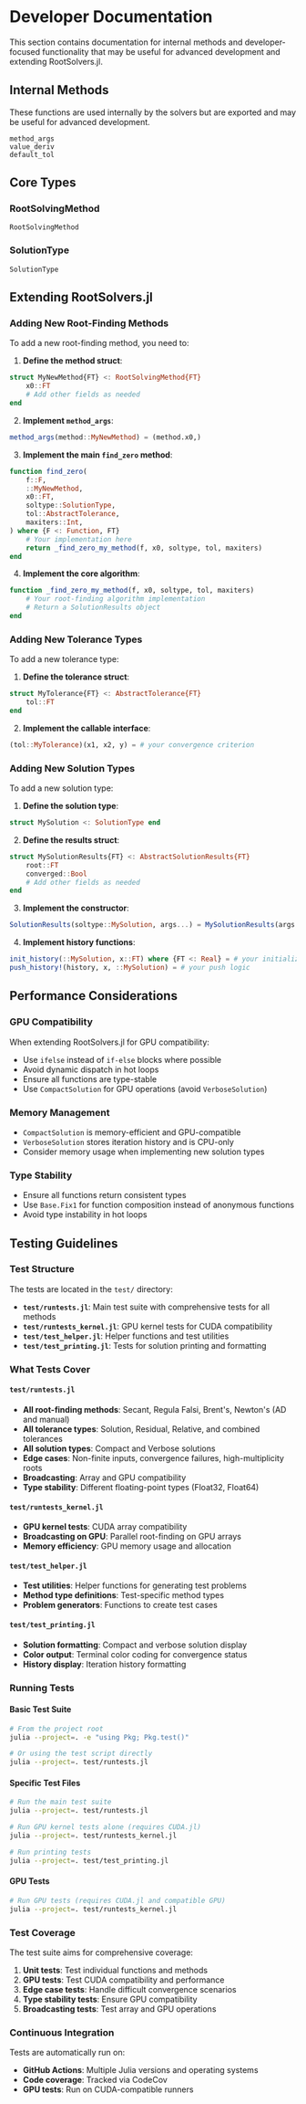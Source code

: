 # Developer Documentation

This section contains documentation for internal methods and developer-focused functionality that may be useful for advanced development and extending RootSolvers.jl.

## Internal Methods

These functions are used internally by the solvers but are exported and may be useful for advanced development.

```@docs
method_args
value_deriv
default_tol
```

## Core Types

### RootSolvingMethod

```@docs
RootSolvingMethod
```

### SolutionType

```@docs
SolutionType
```

## Extending RootSolvers.jl

### Adding New Root-Finding Methods

To add a new root-finding method, you need to:

1. **Define the method struct**:
```julia
struct MyNewMethod{FT} <: RootSolvingMethod{FT}
    x0::FT
    # Add other fields as needed
end
```

2. **Implement `method_args`**:
```julia
method_args(method::MyNewMethod) = (method.x0,)
```

3. **Implement the main `find_zero` method**:
```julia
function find_zero(
    f::F,
    ::MyNewMethod,
    x0::FT,
    soltype::SolutionType,
    tol::AbstractTolerance,
    maxiters::Int,
) where {F <: Function, FT}
    # Your implementation here
    return _find_zero_my_method(f, x0, soltype, tol, maxiters)
end
```

4. **Implement the core algorithm**:
```julia
function _find_zero_my_method(f, x0, soltype, tol, maxiters)
    # Your root-finding algorithm implementation
    # Return a SolutionResults object
end
```

### Adding New Tolerance Types

To add a new tolerance type:

1. **Define the tolerance struct**:
```julia
struct MyTolerance{FT} <: AbstractTolerance{FT}
    tol::FT
end
```

2. **Implement the callable interface**:
```julia
(tol::MyTolerance)(x1, x2, y) = # your convergence criterion
```

### Adding New Solution Types

To add a new solution type:

1. **Define the solution type**:
```julia
struct MySolution <: SolutionType end
```

2. **Define the results struct**:
```julia
struct MySolutionResults{FT} <: AbstractSolutionResults{FT}
    root::FT
    converged::Bool
    # Add other fields as needed
end
```

3. **Implement the constructor**:
```julia
SolutionResults(soltype::MySolution, args...) = MySolutionResults(args...)
```

4. **Implement history functions**:
```julia
init_history(::MySolution, x::FT) where {FT <: Real} = # your initialization
push_history!(history, x, ::MySolution) = # your push logic
```

## Performance Considerations

### GPU Compatibility

When extending RootSolvers.jl for GPU compatibility:

- Use `ifelse` instead of `if-else` blocks where possible
- Avoid dynamic dispatch in hot loops
- Ensure all functions are type-stable
- Use `CompactSolution` for GPU operations (avoid `VerboseSolution`)

### Memory Management

- `CompactSolution` is memory-efficient and GPU-compatible
- `VerboseSolution` stores iteration history and is CPU-only
- Consider memory usage when implementing new solution types

### Type Stability

- Ensure all functions return consistent types
- Use `Base.Fix1` for function composition instead of anonymous functions
- Avoid type instability in hot loops

## Testing Guidelines

### Test Structure

The tests are located in the `test/` directory:

- **`test/runtests.jl`**: Main test suite with comprehensive tests for all methods
- **`test/runtests_kernel.jl`**: GPU kernel tests for CUDA compatibility
- **`test/test_helper.jl`**: Helper functions and test utilities
- **`test/test_printing.jl`**: Tests for solution printing and formatting

### What Tests Cover

#### `test/runtests.jl`
- **All root-finding methods**: Secant, Regula Falsi, Brent's, Newton's (AD and manual)
- **All tolerance types**: Solution, Residual, Relative, and combined tolerances
- **All solution types**: Compact and Verbose solutions
- **Edge cases**: Non-finite inputs, convergence failures, high-multiplicity roots
- **Broadcasting**: Array and GPU compatibility
- **Type stability**: Different floating-point types (Float32, Float64)

#### `test/runtests_kernel.jl`
- **GPU kernel tests**: CUDA array compatibility
- **Broadcasting on GPU**: Parallel root-finding on GPU arrays
- **Memory efficiency**: GPU memory usage and allocation

#### `test/test_helper.jl`
- **Test utilities**: Helper functions for generating test problems
- **Method type definitions**: Test-specific method types
- **Problem generators**: Functions to create test cases

#### `test/test_printing.jl`
- **Solution formatting**: Compact and verbose solution display
- **Color output**: Terminal color coding for convergence status
- **History display**: Iteration history formatting

### Running Tests

#### Basic Test Suite
```bash
# From the project root
julia --project=. -e "using Pkg; Pkg.test()"

# Or using the test script directly
julia --project=. test/runtests.jl
```

#### Specific Test Files
```bash
# Run the main test suite
julia --project=. test/runtests.jl

# Run GPU kernel tests alone (requires CUDA.jl)
julia --project=. test/runtests_kernel.jl

# Run printing tests
julia --project=. test/test_printing.jl
```

#### GPU Tests
```bash
# Run GPU tests (requires CUDA.jl and compatible GPU)
julia --project=. test/runtests_kernel.jl
```

### Test Coverage

The test suite aims for comprehensive coverage:

1. **Unit tests**: Test individual functions and methods
2. **GPU tests**: Test CUDA compatibility and performance
4. **Edge case tests**: Handle difficult convergence scenarios
5. **Type stability tests**: Ensure GPU compatibility
6. **Broadcasting tests**: Test array and GPU operations

### Continuous Integration

Tests are automatically run on:
- **GitHub Actions**: Multiple Julia versions and operating systems
- **Code coverage**: Tracked via CodeCov
- **GPU tests**: Run on CUDA-compatible runners